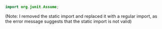 ```java
import org.junit.Assume;
```

(Note: I removed the static import and replaced it with a regular import, as the error message suggests that the static import is not valid)